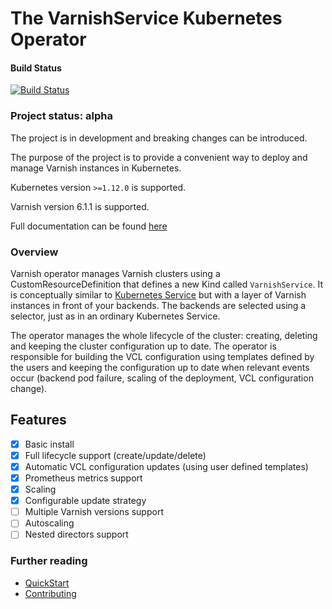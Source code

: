 # The VarnishService Kubernetes Operator

#### Build Status
[![Build Status](https://wcp-twc-icmkube-jenkins.swg-devops.com/job/TheWeatherCompany%20ICM/job/icm-varnish-k8s-operator/job/master/badge/icon)](https://wcp-twc-icmkube-jenkins.swg-devops.com/job/TheWeatherCompany%20ICM/job/icm-varnish-k8s-operator/job/master/)

### Project status: alpha
The project is in development and breaking changes can be introduced.

The purpose of the project is to provide a convenient way to deploy and manage Varnish instances in Kubernetes.

Kubernetes version `>=1.12.0` is supported.

Varnish version 6.1.1 is supported.

Full documentation can be found [here](https://pages.github.ibm.com/TheWeatherCompany/icm-varnish-k8s-operator/)

### Overview

Varnish operator manages Varnish clusters using a CustomResourceDefinition that defines a new Kind called `VarnishService`. It is conceptually similar to [Kubernetes Service](https://kubernetes.io/docs/concepts/services-networking/service/) but with a layer of Varnish instances in front of your backends. The backends are selected using a selector, just as in an ordinary Kubernetes Service.

The operator manages the whole lifecycle of the cluster: creating, deleting and keeping the cluster configuration up to date. The operator is responsible for building the VCL configuration using templates defined by the users and keeping the configuration up to date when relevant events occur (backend pod failure, scaling of the deployment, VCL configuration change).

## Features

 * [x] Basic install
 * [x] Full lifecycle support (create/update/delete)
 * [x] Automatic VCL configuration updates (using user defined templates)
 * [x] Prometheus metrics support
 * [x] Scaling
 * [x] Configurable update strategy
 * [ ] Multiple Varnish versions support
 * [ ] Autoscaling
 * [ ] Nested directors support

### Further reading

* [QuickStart](https://pages.github.ibm.com/TheWeatherCompany/icm-varnish-k8s-operator/quick-start.html)
* [Contributing](https://pages.github.ibm.com/TheWeatherCompany/icm-varnish-k8s-operator/development.html)
